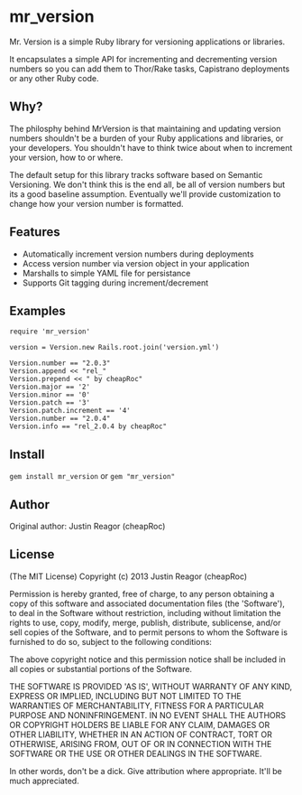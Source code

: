 mr_version
===========

Mr. Version is a simple Ruby library for versioning applications or libraries.

It encapsulates a simple API for incrementing and decrementing version numbers so you can add
them to Thor/Rake tasks, Capistrano deployments or any other Ruby code.

Why?
----

The philosphy behind MrVersion is that maintaining and updating version numbers shouldn't be
a burden of your Ruby applications and libraries, or your developers. You shouldn't have to
think twice about when to increment your version, how to or where.

The default setup for this library tracks software based on Semantic Versioning. We don't think
this is the end all, be all of version numbers but its a good baseline assumption. Eventually
we'll provide customization to change how your version number is formatted.

Features
--------

* Automatically increment version numbers during deployments
* Access version number via version object in your application
* Marshalls to simple YAML file for persistance
* Supports Git tagging during increment/decrement

Examples
--------

    require 'mr_version'

    version = Version.new Rails.root.join('version.yml')

    Version.number == "2.0.3"
    Version.append << "rel_"
    Version.prepend << " by cheapRoc"
    Version.major == '2'
    Version.minor == '0'
    Version.patch == '3'
    Version.patch.increment == '4'
    Version.number == "2.0.4"
    Version.info == "rel_2.0.4 by cheapRoc"

Install
-------

```gem install mr_version``` or ```gem "mr_version"```

Author
------

Original author: Justin Reagor (cheapRoc)

License
-------

(The MIT License) Copyright (c) 2013 Justin Reagor (cheapRoc)

Permission is hereby granted, free of charge, to any person obtaining
a copy of this software and associated documentation files (the
'Software'), to deal in the Software without restriction, including
without limitation the rights to use, copy, modify, merge, publish,
distribute, sublicense, and/or sell copies of the Software, and to
permit persons to whom the Software is furnished to do so, subject to
the following conditions:

The above copyright notice and this permission notice shall be
included in all copies or substantial portions of the Software.

THE SOFTWARE IS PROVIDED 'AS IS', WITHOUT WARRANTY OF ANY KIND,
EXPRESS OR IMPLIED, INCLUDING BUT NOT LIMITED TO THE WARRANTIES OF
MERCHANTABILITY, FITNESS FOR A PARTICULAR PURPOSE AND NONINFRINGEMENT.
IN NO EVENT SHALL THE AUTHORS OR COPYRIGHT HOLDERS BE LIABLE FOR ANY
CLAIM, DAMAGES OR OTHER LIABILITY, WHETHER IN AN ACTION OF CONTRACT,
TORT OR OTHERWISE, ARISING FROM, OUT OF OR IN CONNECTION WITH THE
SOFTWARE OR THE USE OR OTHER DEALINGS IN THE SOFTWARE.

In other words, don't be a dick. Give attribution where appropriate.
It'll be much appreciated.
